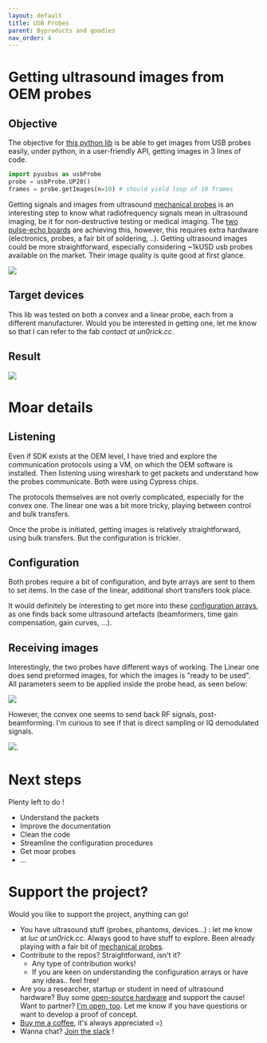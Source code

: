 ```yaml
---
layout: default
title: USB Probes
parent: Byproducts and goodies
nav_order: 4
---
```


# Getting ultrasound images from OEM probes

## Objective

The objective for [this python lib](https://github.com/kelu124/pyusbus) is be able to get images from USB probes easily, under python, in a user-friendly API, getting images in 3 lines of code.

```python
import pyusbus as usbProbe
probe = usbProbe.UP20() 
frames = probe.getImages(n=10) # should yield loop of 10 frames
```

Getting signals and images from ultrasound [mechanical probes](http://un0rick.cc/probes) is an interesting step to know what radiofrequency signals mean in ultrasound imaging, be it for non-destructive testing or medical imaging. The [two pulse-echo boards](http://un0rick.cc/) are achieving this, however, this requires extra hardware (electronics, probes, a fair bit of soldering, ..). Getting ultrasound images could be more straightforward, especially considering ~1kUSD usb probes available on the market. Their image quality is quite good at first glance.

![](https://raw.githubusercontent.com/kelu124/pyusbus/main/probes/CONV/202103190001_0001_009.jpg)

## Target devices

This lib was tested on both a convex and a linear probe, each from a different manufacturer. Would you be interested in getting one, let me know so that I can refer to the fab _contact at un0rick.cc_.

## Result

![](https://raw.githubusercontent.com/kelu124/pyusbus/main/experiments/images/20210401/20210401.gif)

# Moar details

## Listening

Even if SDK exists at the OEM level, I have tried and explore the communication protocols using a VM, on which the OEM software is installed. Then listening using wireshark to get packets and understand how the probes communicate. Both were using Cypress chips.

The protocols themselves are not overly complicated, especially for the convex one. The linear one was a bit more tricky, playing between control and bulk transfers.

Once the probe is initiated, getting images is relatively straightforward, using bulk transfers. But the configuration is trickier.

## Configuration

Both probes require a bit of configuration, and byte arrays are sent to them to set items. In the case of the linear, additional short transfers took place.

It would definitely be interesting to get more into these [configuration arrays](https://github.com/kelu124/pyusbus/blob/main/experiments/payloads/UP20L_payloads.ipynb), as one finds back some ultrasound artefacts (beamformers, time gain compensation, gain curves, ...).

## Receiving images

Interestingly, the two probes have different ways of working. The Linear one does send preformed images, for which the images is "ready to be used". All parameters seem to be applied inside the probe head, as seen below:

![](https://raw.githubusercontent.com/kelu124/pyusbus/main/experiments/images/first.gif)

However, the convex one seems to send back RF signals, post-beamforming. I'm curious to see if that is direct sampling or IQ demodulated signals.

![](https://raw.githubusercontent.com/kelu124/pyusbus/main/experiments/images/20210401/20210401_detail.png).


# Next steps

Plenty left to do !
* Understand the packets
* Improve the documentation
* Clean the code
* Streamline the configuration procedures
* Get moar probes
* ...


# Support the project?


Would you like to support the project, anything can go!
* You have ultrasound stuff (probes, phantoms, devices...) : let me know at _luc at un0rick.cc_. Always good to have stuff to explore. Been already playing with a fair bit of [mechanical probes](https://github.com/kelu124/echomods/tree/master/include/probes).
* Contribute to the repos? Straightforward, isn't it?
  * Any type of contribution works!
  * If you are keen on understanding the configuration arrays or have any ideas.. feel free!
* Are you a researcher, startup or student in need of ultrasound hardware? Buy some [open-source hardware](http://un0rick.cc/) and support the cause! Want to partner? [I'm open, too](http://un0rick.cc/partners). Let me know if you have questions or want to develop a proof of concept.
* [Buy me a coffee](https://ko-fi.com/kelu124), it's always appreciated =)
* Wanna chat? [Join the slack](https://join.slack.com/t/usdevkit/shared_invite/zt-2g501obl-z53YHyGOOMZjeCXuXzjZow) !










